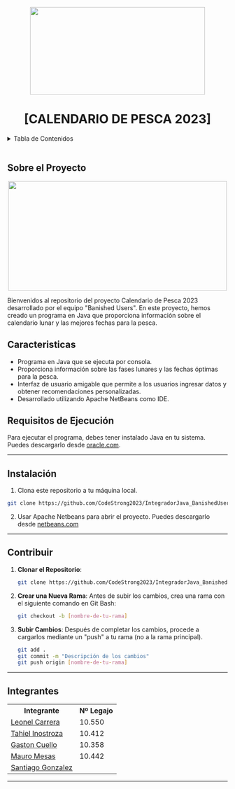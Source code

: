 <p align="center">
  <img src="![DlEpxMcUYAAswhx](https://github.com/CodeStrong2023/IntegradorJava_BanishedUsers/assets/131505719/73218a8d-6f83-4fe5-b8dc-c6062771c237)" width="400" height="200">
</p>
<h1 align="center">[CALENDARIO DE PESCA 2023]</h1>


<details>
  <summary>Tabla de Contenidos</summary>
  <ol>
        <li>
      <a href="#sobre-el-proyecto">Sobre el Proyecto</a>
      <ul>
        <li><a href="#caracteristicas">Caracteristicas</a></li>
      </ul>
    </li>
    <li><a href="#instalación">Instalación</a></li>
    <li><a href="#contribuir">Contribuir</a></li>
    <li><a href="#integrantes">Integrantes</a></li>
  </ol>
</details>

</br>

<!-- Sobre el Proyecto -->
## Sobre el Proyecto
<p align="center">
  <img src="https://github.com/CodeStrong2023/IntegradorJava_BanishedUsers/assets/131505719/a6560a74-6e5e-4108-a91a-2fa556c2325e" width="500" height="250">
</p>
Bienvenidos al repositorio del proyecto Calendario de Pesca 2023 desarrollado por el equipo "Banished Users". En este proyecto, hemos creado un programa en Java que proporciona información sobre el calendario lunar y las mejores fechas para la pesca.

## Caracteristicas
- Programa en Java que se ejecuta por consola.
- Proporciona información sobre las fases lunares y las fechas óptimas para la pesca.
- Interfaz de usuario amigable que permite a los usuarios ingresar datos y obtener recomendaciones personalizadas.
- Desarrollado utilizando Apache NetBeans como IDE.


  
## Requisitos de Ejecución
Para ejecutar el programa, debes tener instalado Java en tu sistema. Puedes descargarlo desde [oracle.com](https://www.oracle.com/java/technologies/javase/jdk17-archive-downloads.html).

---

## Instalación

1. Clona este repositorio a tu máquina local.
```bash
git clone https://github.com/CodeStrong2023/IntegradorJava_BanishedUsers.git
```
2. Usar Apache Netbeans para abrir el proyecto. Puedes descargarlo desde [netbeans.com](https://netbeans.apache.org/front/main/download/)

---

## Contribuir
1. **Clonar el Repositorio**:
    ```bash
    git clone https://github.com/CodeStrong2023/IntegradorJava_BanishedUsers.git
    ```
  
2. **Crear una Nueva Rama**: Antes de subir los cambios, crea una rama con el siguiente comando en Git Bash:
    ```bash
    git checkout -b [nombre-de-tu-rama]
    ```
  
3. **Subir Cambios**: Después de completar los cambios, procede a cargarlos mediante un "push" a tu rama (no a la rama principal).
    ```bash
    git add .
    git commit -m "Descripción de los cambios"
    git push origin [nombre-de-tu-rama]
    ```

---

## Integrantes
<table>
  <tr>
    <th>Integrante</th>
    <th>Nº Legajo</th>
  </tr>
  <tr>
    <td><a href="https://github.com/leonel-0">Leonel Carrera</a></td>
    <td>10.550</td>
  </tr>
  <tr>
    <td><a href="https://github.com/tahiel-14">Tahiel Inostroza</a></td>
    <td>10.412</td>
  </tr>
  <tr>
    <td><a href="https://github.com/GastonCuello23">Gaston Cuello</a></td>
    <td>10.358</td>
  </tr>
  <tr>
    <td><a href="https://github.com/mauromesas">Mauro Mesas</a></td>
    <td>10.442</td>
  </tr>
  <tr>
    <td><a href="https://github.com/GonzalezBrunoSanti">Santiago Gonzalez</a></td>
    <td></td>
  </tr>
</table>

---


